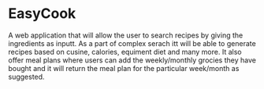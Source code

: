 # EasyCook


A web application that will allow the user to search recipes by giving the ingredients as inputt. As a part of complex serach itt will be able to generate recipes based on cusine, calories, equiment diet and many more. It also offer meal plans where users can add the weekly/monthly grocies they have bought and it will return the meal plan for the particular week/month as suggested. 
